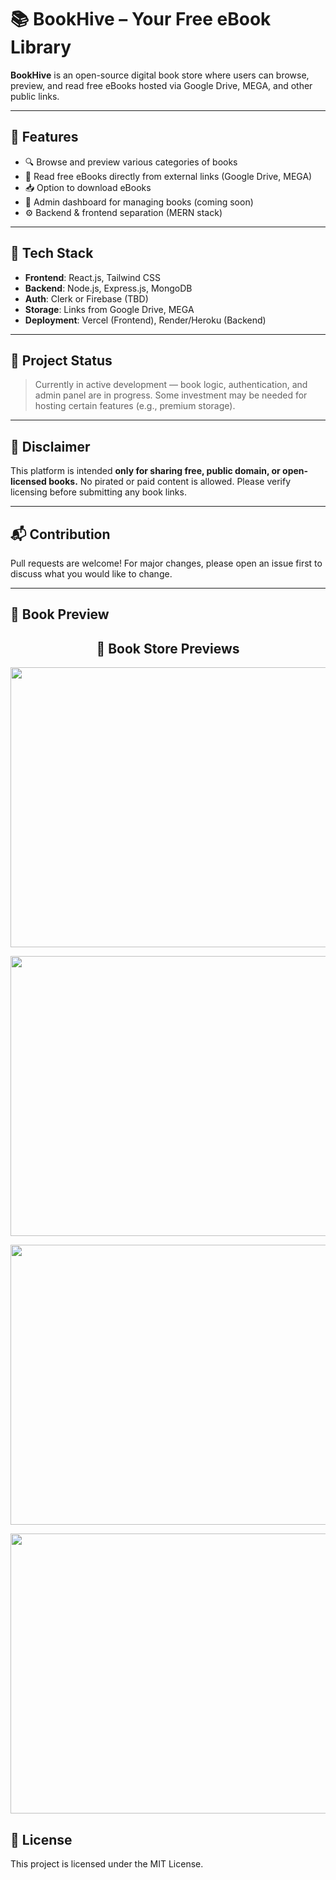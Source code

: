 # 📚 BookHive – Your Free eBook Library

**BookHive** is an open-source digital book store where users can browse, preview, and read free eBooks hosted via Google Drive, MEGA, and other public links.

---

## 🌟 Features

- 🔍 Browse and preview various categories of books
- 📖 Read free eBooks directly from external links (Google Drive, MEGA)
- 📥 Option to download eBooks
- 🔐 Admin dashboard for managing books (coming soon)
- ⚙️ Backend & frontend separation (MERN stack)

---

## 📁 Tech Stack

- **Frontend**: React.js, Tailwind CSS
- **Backend**: Node.js, Express.js, MongoDB
- **Auth**: Clerk or Firebase (TBD)
- **Storage**: Links from Google Drive, MEGA
- **Deployment**: Vercel (Frontend), Render/Heroku (Backend)

---

## 🚧 Project Status

> Currently in active development — book logic, authentication, and admin panel are in progress. Some investment may be needed for hosting certain features (e.g., premium storage).

---

## 📌 Disclaimer

This platform is intended **only for sharing free, public domain, or open-licensed books.** No pirated or paid content is allowed. Please verify licensing before submitting any book links.

---

## 📬 Contribution

Pull requests are welcome! For major changes, please open an issue first to discuss what you would like to change.

---

## 📘 Book Preview

<h2 align="center">📘 Book Store Previews</h2>

<p align="center">
  <img src="https://res.cloudinary.com/drwpjxlfs/image/upload/v1749782491/1_tira7p.jpg" alt="Main Preview" style="width:70rem; height:28rem; object-fit:cover;" />
</p>

<p align="center">
  <img src="https://res.cloudinary.com/drwpjxlfs/image/upload/v1749782492/3_upbj1x.jpg" alt="Section 2" style="width:70rem; height:28rem; object-fit:cover;" />
</p>

<p align="center">
  <img src="https://res.cloudinary.com/drwpjxlfs/image/upload/v1749782492/4_onuxun.jpg" alt="User Feedback" style="width:70rem; height:28rem; object-fit:cover;" />
</p>

<p align="center">
  <img src="https://res.cloudinary.com/drwpjxlfs/image/upload/v1749782492/5_mkjsf9.jpg" alt="eBooks API Section" style="width:70rem; height:28rem; object-fit:cover;" />
</p>




## 📄 License

This project is licensed under the MIT License.
